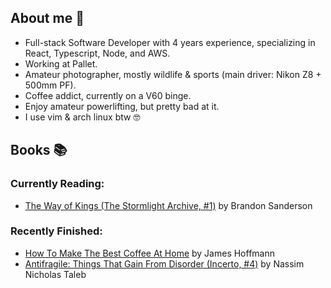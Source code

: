 ## About me 👋
- Full-stack Software Developer with 4 years experience, specializing in React, Typescript, Node, and AWS.
- Working at Pallet.
- Amateur photographer, mostly wildlife & sports (main driver: Nikon Z8 + 500mm PF).
- Coffee addict, currently on a V60 binge.
- Enjoy amateur powerlifting, but pretty bad at it.
- I use vim & arch linux btw 🤓


## Books 📚
### Currently Reading:
<!-- GOODREADS-LIST:START -->
- [The Way of Kings (The Stormlight Archive, #1)](https://www.goodreads.com/review/show/6055799913?utm_medium=api&utm_source=rss) by Brandon Sanderson
<!-- GOODREADS-LIST:END -->
### Recently Finished:
<!-- GOODREADS-FINISHED:START -->
- [How To Make The Best Coffee At Home](https://www.goodreads.com/review/show/7220973492?utm_medium=api&utm_source=rss) by James Hoffmann
- [Antifragile: Things That Gain From Disorder (Incerto, #4)](https://www.goodreads.com/review/show/7036561255?utm_medium=api&utm_source=rss) by Nassim Nicholas Taleb
<!-- GOODREADS-FINISHED:END -->

